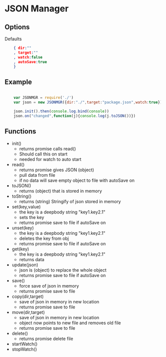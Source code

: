 JSON Manager
===

Options
---

Defaults
```json
	{ dir:""
	, target:""
	, watch:false
	, autoSave:true
	}

```

Example
---
```javascript

	var JSONMGR = require('./')
	var json = new JSONMGR({dir:"./",target:"package.json",watch:true})

	json.init().then(console.log.bind(console))
	json.on("changed",function(j){console.log(j.toJSON())})

``` 

Functions
---

- init()  
	- returns promise calls read() 
	- Should call this on start
	- needed for watch to auto start 
- read() 
	- returns promise gives JSON (object)
	- pull data from file
	- if no data will save empty object to file with autoSave on
- toJSON()
	- returns (object) that is stored in memory
- toString()
	- returns (string) Stringify of json stored in memory
- set(key,value)
	- the key is a deepbody string "key1.key2.1"
	- sets the key
	- returns promise save to file if autoSave on
- unset(key)
	- the key is a deepbody string "key1.key2.1"
	- deletes the key from obj
	- returns promise save to file if autoSave on
- get(key)
	- the key is a deepbody string "key1.key2.1"
	- returns data
- update(json)
	- json is (object) to replace the whole object
	- returns promise save to file if autoSave on
- save()
	- force save of json in memory
	- returns promise save to file 
- copy(dir,target)
	- save of json in memory in new location
	- returns promise save to file 
- move(dir,target)
	- save of json in memory in new location
	- object now points to new file and removes old file
	- returns promise save to file 
- delete()
	- returns promise delete file 
- startWatch()
- stopWatch()